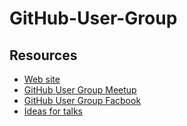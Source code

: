 # GitHub-User-Group


## Resources
* [Web site](https://github-user-group.github.io/GitHub-User-Group/)
* [GitHub User Group Meetup](https://www.meetup.com/GitHub-User-Group/)
* [GitHub User Group Facbook](https://www.facebook.com/groups/GitHubUserGroup/)
* [Ideas for talks](https://github.com/github-user-group/GitHub-User-Group/blob/master/ideas.md)
